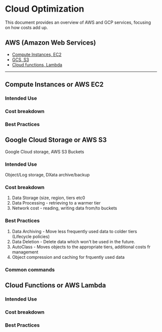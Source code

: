 # Cloud Optimization

This document provides an overview of AWS and GCP services, focusing on how costs add up.

## AWS (Amazon Web Services)

- [Compute Instances, EC2](#compute-instances-or-aws-ec2)
- [GCS, S3](#google-cloud-storage-or-aws-s3)
- [Cloud functions, Lambda](#cloud-functions-or-aws-lambda)



---

## Compute Instances or AWS EC2

### Intended Use
### Cost breakdown
### Best Practices

## Google Cloud Storage or AWS S3

Google Cloud storage, AWS S3 Buckets
### Intended Use
Object/Log storage, DXata archive/backup
### Cost breakdown
1. Data Storage (size, region, tiers etc0
2. Data Processing - retrieving to a warmer tier
3. Network cost - reading, writing data from/to buckets

### Best Practices
1. Data Archiving - Move less frequently used data to colder tiers (Lifecycle policies)
2. Data Deletion - Delete data which won't be used in the future.
3. AutoClass - Moves objects to the appropriate tiers, additional costs fr management
4. Object compression and caching for frquently used data

### Common commands


## Cloud Functions or AWS Lambda

### Intended Use
### Cost breakdown
### Best Practices
